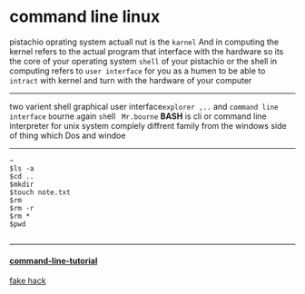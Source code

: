 # command line linux 

pistachio  oprating system   actuall nut is the `karnel`
And in computing the kernel refers to the actual program that interface with
the hardware  so its the core of your operating system
`shell` of your pistachio or the shell in computing refers to `user interface` 
for you as a humen to be able to `intract` with kernel and turn with the 
hardware of your computer


---

two varient shell   graphical user interface`explorer ,..` and `command line interface`
`b`ourne `a`gain `sh`ell ` Mr.bourne` **BASH**
is cli or command line interpreter for unix system
complely diffrent  family from the windows side of thing which Dos and windoe


----

```unix
~
$ls -a
$cd ..
$mkdir 
$touch note.txt
$rm
$rm -r
$rm *
$pwd


```

----

#### [command-line-tutorial](https://www.learnenough.com/command-line-tutorial)
[fake hack](https://hackertyper.com/)
